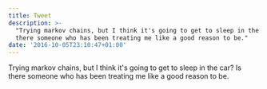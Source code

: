 ```yaml
---
title: Tweet
description: >-
  "Trying markov chains, but I think it's going to get to sleep in the car? Is
  there someone who has been treating me like a good reason to be."
date: '2016-10-05T23:10:47+01:00'
---
```

Trying markov chains, but I think it's going to get to sleep in the car? Is there someone who has been treating me like a good reason to be.
